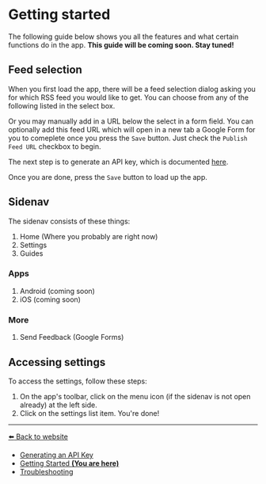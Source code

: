 # Getting started

The following guide below shows you all the features and what certain functions do in the app.
**This guide will be coming soon. Stay tuned!**

## Feed selection

When you first load the app, there will be a feed selection dialog asking you for which RSS feed you would like to get. You can choose from any of the following listed in the select box.

Or you may manually add in a URL below the select in a form field.
You can optionally add this feed URL which will open in a new tab a Google Form for you to comeplete once you press the `Save` button. Just check the `Publish Feed URL` checkbox to begin.

The next step is to generate an API key, which is documented [here][generate-api-key-docs].

Once you are done, press the `Save` button to load up the app.

## Sidenav

The sidenav consists of these things:

1. Home (Where you probably are right now)
2. Settings
3. Guides

### Apps

1. Android (coming soon)
2. iOS (coming soon)

### More

1. Send Feedback (Google Forms)

## Accessing settings

To access the settings, follow these steps:

1. On the app's toolbar, click on the menu icon (if the sidenav is not open already) at the left side.
2. Click on the settings list item. You're done!

[generate-api-key-docs]: ./generate-api-key.md

<!-- begin end links -->

---
[:arrow_left: Back to website](https://edricchan03.github.io/rss-reader)

- [Generating an API Key](./generate-api-key.md)
- [Getting Started **(You are here)**](./getting-started.md)
- [Troubleshooting](./troubleshooting.md)

<!-- end links -->
